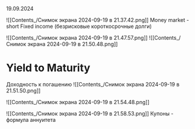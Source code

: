 19.09.2024

![[Contents_/Снимок экрана 2024-09-19 в 21.37.42.png]]
Money market - short Fixed income (безрисковые короткосрочные долги)

![[Contents_/Снимок экрана 2024-09-19 в 21.47.57.png]]
![[Contents_/Снимок экрана 2024-09-19 в 21.50.48.png]]
# Yield to Maturity
Доходность к погашению
![[Contents_/Снимок экрана 2024-09-19 в 21.51.50.png]]

![[Contents_/Снимок экрана 2024-09-19 в 21.54.48.png]]

![[Contents_/Снимок экрана 2024-09-19 в 21.58.53.png]]
Купоны - формула аннуитета
